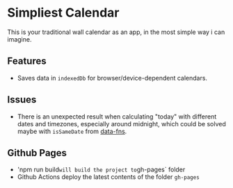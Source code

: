 # Simpliest Calendar
This is your traditional wall calendar as an app, in the most simple way i can imagine.

## Features
- Saves data in `indexedDb` for browser/device-dependent calendars.

## Issues
- There is an unexpected result when calculating "today" with different dates and timezones, especially around midnight, which could be solved maybe with `isSameDate` from [data-fns](https://date-fns.org).

## Github Pages
- 'npm run build` will build the project to `gh-pages` folder
- Github Actions deploy the latest contents of the folder `gh-pages` 
